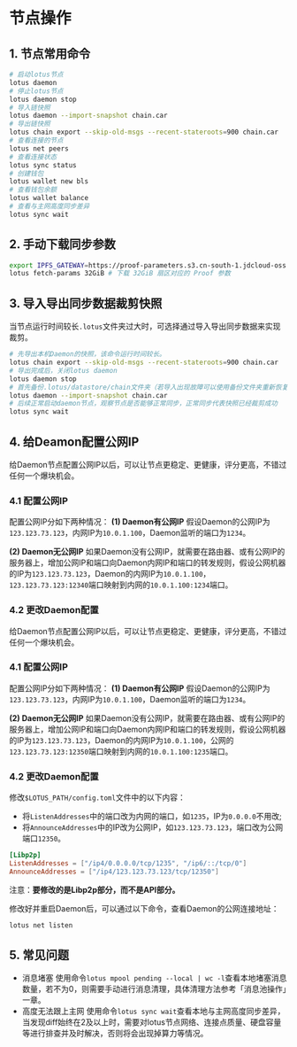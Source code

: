 # 节点操作
## 1. 节点常用命令
```sh
# 启动lotus节点
lotus daemon
# 停止lotus节点
lotus daemon stop
# 导入链快照
lotus daemon --import-snapshot chain.car 
# 导出链快照
lotus chain export --skip-old-msgs --recent-stateroots=900 chain.car
# 查看连接的节点
lotus net peers
# 查看连接状态
lotus sync status
# 创建钱包
lotus wallet new bls
# 查看钱包余额
lotus wallet balance
# 查看与主网高度同步差异
lotus sync wait
```
## 2. 手动下载同步参数
```sh
export IPFS_GATEWAY=https://proof-parameters.s3.cn-south-1.jdcloud-oss.com/ipfs #设置国内下载源
lotus fetch-params 32GiB # 下载 32GiB 扇区对应的 Proof 参数
```
## 3. 导入导出同步数据裁剪快照
当节点运行时间较长`.lotus`文件夹过大时，可选择通过导入导出同步数据来实现裁剪。
```sh
# 先导出本机Daemon的快照，该命令运行时间较长。
lotus chain export --skip-old-msgs --recent-stateroots=900 chain.car
# 导出完成后，关闭lotus daemon
lotus daemon stop
# 首先备份.lotus/datastore/chain文件夹（若导入出现故障可以使用备份文件夹重新恢复即可），清空chain文件夹后进行导入
lotus daemon --import-snapshot chain.car 
# 后续正常启动daemon节点，观察节点是否能够正常同步，正常同步代表快照已经裁剪成功
lotus sync wait
```

## 4. 给Deamon配置公网IP
给Daemon节点配置公网IP以后，可以让节点更稳定、更健康，评分更高，不错过任何一个爆块机会。

### 4.1 配置公网IP
配置公网IP分如下两种情况：
**(1) Daemon有公网IP**
假设Daemon的公网IP为`123.123.73.123`，内网IP为`10.0.1.100`，Daemon监听的端口为`1234`。

**(2) Daemon无公网IP**
如果Daemon没有公网IP，就需要在路由器、或有公网IP的服务器上，增加公网IP和端口向Daemon内网IP和端口的转发规则，假设公网机器的IP为`123.123.73.123`，Daemon的内网IP为`10.0.1.100`，`123.123.73.123:12340`端口映射到内网的`10.0.1.100:1234`端口。

### 4.2 更改Daemon配置
给Daemon节点配置公网IP以后，可以让节点更稳定、更健康，评分更高，不错过任何一个爆块机会。

### 4.1 配置公网IP
配置公网IP分如下两种情况：
**(1) Daemon有公网IP**
假设Daemon的公网IP为`123.123.73.123`，内网IP为`10.0.1.100`，Daemon监听的端口为`1234`。

**(2) Daemon无公网IP**
如果Daemon没有公网IP，就需要在路由器、或有公网IP的服务器上，增加公网IP和端口向Daemon内网IP和端口的转发规则，假设公网机器的IP为`123.123.73.123`，Daemon的内网IP为`10.0.1.100`，公网的`123.123.73.123:12350`端口映射到内网的`10.0.1.100:1235`端口。

### 4.2 更改Daemon配置
修改`$LOTUS_PATH/config.toml`文件中的以下内容：
- 将`ListenAddresses`中的端口改为内网的端口，如`1235`，IP为`0.0.0.0`不用改;
- 将`AnnounceAddresses`中的IP改为公网IP，如`123.123.73.123`，端口改为公网端口`12350`。
```toml
[Libp2p]
ListenAddresses = ["/ip4/0.0.0.0/tcp/1235", "/ip6/::/tcp/0"]
AnnounceAddresses = ["/ip4/123.123.73.123/tcp/12350"]
```
注意：**要修改的是Libp2p部分，而不是API部分。**

修改好并重启Daemon后，可以通过以下命令，查看Daemon的公网连接地址：
```sh
lotus net listen
```

## 5. 常见问题
- 消息堵塞
使用命令`lotus mpool pending --local | wc -l`查看本地堵塞消息数量，若不为0，则需要手动进行消息清理，具体清理方法参考「消息池操作」一章。
- 高度无法跟上主网
使用命令`lotus sync wait`查看本地与主网高度同步差异，当发现diff始终在2及以上时，需要对lotus节点网络、连接点质量、硬盘容量等进行排查并及时解决，否则将会出现掉算力等情况。
